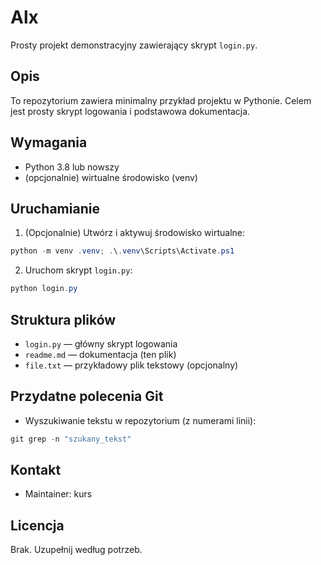 # Alx

Prosty projekt demonstracyjny zawierający skrypt `login.py`.

Opis
-----
To repozytorium zawiera minimalny przykład projektu w Pythonie. Celem jest prosty skrypt logowania i podstawowa dokumentacja.

Wymagania
---------
- Python 3.8 lub nowszy
- (opcjonalnie) wirtualne środowisko (venv)

Uruchamianie
-----------
1. (Opcjonalnie) Utwórz i aktywuj środowisko wirtualne:

```powershell
python -m venv .venv; .\.venv\Scripts\Activate.ps1
```

2. Uruchom skrypt `login.py`:

```powershell
python login.py
```

Struktura plików
----------------
- `login.py` — główny skrypt logowania
- `readme.md` — dokumentacja (ten plik)
- `file.txt` — przykładowy plik tekstowy (opcjonalny)

Przydatne polecenia Git
----------------------
- Wyszukiwanie tekstu w repozytorium (z numerami linii):

```powershell
git grep -n "szukany_tekst"
```

Kontakt
-------
- Maintainer: kurs

Licencja
--------
Brak. Uzupełnij według potrzeb.
